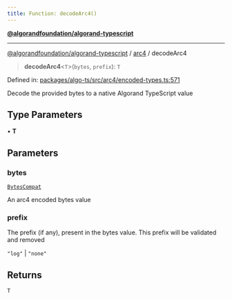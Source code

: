```yaml
---
title: Function: decodeArc4()
---
```


[**@algorandfoundation/algorand-typescript**](../../README)

***

[@algorandfoundation/algorand-typescript](../../README) / [arc4](../README) / decodeArc4



> **decodeArc4**\<`T`\>(`bytes`, `prefix`): `T`

Defined in: [packages/algo-ts/src/arc4/encoded-types.ts:571](https://github.com/algorandfoundation/puya-ts/blob/main/packages/algo-ts/src/arc4/encoded-types.ts#L571)

Decode the provided bytes to a native Algorand TypeScript value

## Type Parameters

• **T**

## Parameters

### bytes

[`BytesCompat`](../../index/type-aliases/BytesCompat)

An arc4 encoded bytes value

### prefix

The prefix (if any), present in the bytes value. This prefix will be validated and removed

`"log"` | `"none"`

## Returns

`T`